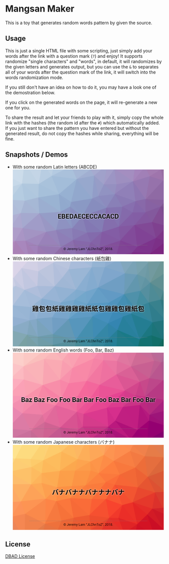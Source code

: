 Mangsan Maker
=============
This is a toy that generates random words pattern by given the source.

Usage
-----
This is just a single HTML file with some scripting, just simply add your words after the link with a question mark (`?`) and enjoy!
It supports randomize "single characters" and "words", in default,
it will randomizes by the given letters and generates output,
but you can use the `&` to separates all of your words after the question mark of the link,
it will switch into the words randomization mode.

If you still don't have an idea on how to do it, you may have a look one of the demostration below.

If you click on the generated words on the page, it will re-generate a new one for you.

To share the result and let your friends to play with it,
simply copy the whole link with the hashes (the random id after the `#`) which automatically added.
If you just want to share the pattern you have entered but without the generated result,
do not copy the hashes while sharing, everything will be fine.

Snapshots / Demos
-----------------
- With some random Latin letters (ABCDE)
  [![ABCDE](previews/1.png)](https://msmk.moka-rin.moe/?ABCDE)
- With some random Chinese characters (紙包雞)
  [![紙包雞](previews/2.png)](https://msmk.moka-rin.moe/?%E7%B4%99%E5%8C%85%E9%9B%9E)
- With some random English words (Foo, Bar, Baz)
  [![Foo Bar Baz](previews/3.png)](https://msmk.moka-rin.moe/?Foo&Bar&Baz)
- With some random Japanese characters (バナナ)
  [![バナナ](previews/4.png)](https://msmk.moka-rin.moe/?%E3%83%90%E3%83%8A%E3%83%8A)

License
-------
[DBAD License](LICENSE.md)
